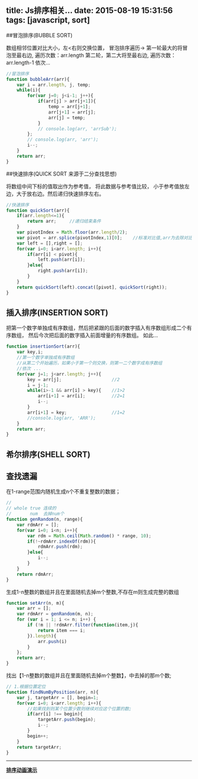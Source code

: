 title: Js排序相关...
date: 2015-08-19 15:31:56
tags: [javascript, sort]
---

##冒泡排序(BUBBLE SORT)

数组相邻位置对比大小，左<右则交换位置，
冒泡排序遍历->
第一轮最大的将冒泡至最右边, 遍历次数：arr.length
第二轮，第二大将至最右边, 遍历次数：arr.length-1
依次...

```javascript
//冒泡排序
function bubbleArr(arr){
    var i = arr.length, j, temp;
    while(i){
        for(var j=0; j<i-1; j++){
            if(arr[j] > arr[j+1]){
                temp = arr[j+1];
                arr[j+1] = arr[j];
                arr[j] = temp;
            }
            // console.log(arr, 'arrSub');
        };
        // console.log(arr, 'arr');
        i--;
    }
    return arr;
}
```

<!-- more -->

##快速排序(QUICK SORT 来源于二分查找思想)

将数组中间下标的值取出作为参考值， 将此数据与参考值比较， 小于参考值放左边，大于放右边。然后递归快速排序左右。

```javascript
//快速排序
function quickSort(arr){
    if(arr.length<=1){
        return arr;     //递归结束条件
    }
    var pivotIndex = Math.floor(arr.length/2);
    var pivot = arr.splice(pivotIndex,1)[0];    //标准对比值,arr为去除对比值后的数据
    var left = [],right = [];
    for(var i=0; i<arr.length; i++){
        if(arr[i] < pivot){
            left.push(arr[i]);
        }else{
            right.push(arr[i]);
        }
    }
    return quickSort(left).concat([pivot], quickSort(right));
}
```

## 插入排序(INSERTION SORT)
把第一个数字单独成有序数组，然后把紧跟的后面的数字插入有序数组形成二个有序数组，
然后今次把后面的数字插入前面增量的有序数组。
如此...
```javascript
function insertionSort(arr){
    var key,i;
    //第一个数字单独成有序数组
    //从第二个开始遍历，如果小于第一个则交换，则第一二个数字成有序数组
    //依次 ...
    for(var j=1; j<arr.length; j++){
        key = arr[j];                   //2   
        i = j-1;
        while(i>-1 && arr[i] > key){    //1>2
            arr[i+1] = arr[i];          //2=1
            i--;
        }
        arr[i+1] = key;                 //1=2
        //console.log(arr, 'ARR');
    }
    return arr;
}
```

## 希尔排序(SHELL SORT)

## 查找遗漏

在1-range范围内随机生成n个不重复整数的数据；

```javascript
//
// whole true 连续的
//       num  去掉num个
function genRandom(n, range){
    var rdmArr = [];
    for(var i=0; i<n; i++){
        var rdm = Math.ceil(Math.random() * range, 10);
        if(!~rdmArr.indexOf(rdm)){
            rdmArr.push(rdm);
        }else{
            i--;
        }
    }
    return rdmArr;
}
```

生成1-n整数的数组并且在里面随机去掉m个整数,不存在m则生成完整的数组
```javascript
function setArr(n, m){
    var arr = [];
    var rdmArr = genRandom(m, n);
    for (var i = 1; i <= n; i++) {
        if (!m || !rdmArr.filter(function(item,j){
            return item === i;
        }).length){
            arr.push(i)
        }
    };
    return arr;
}
```

找出【1-n整数的数组并且在里面随机去掉m个整数】，中去掉的那m个数;
```javascript
// 1.根据位置定位
function findNumByPosition(arr, n){
    var j, targetArr = [], begin=1;
    for(var i=0; i<arr.length; i++){
        //如果找到则某个位置少数则继续对应这个位置的数;
        if(arr[i] !== begin){
            targetArr.push(begin);
            i--;
        }
        begin++;
    }
    return targetArr;
}
```

<hr>

__[排序动画演示](http://jsdo.it/norahiko/oxIy/fullscreen)__